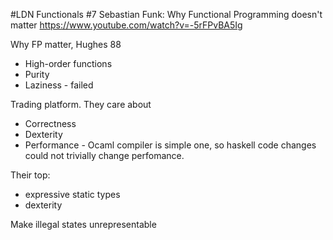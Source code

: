 #LDN Functionals #7 Sebastian Funk: Why Functional Programming doesn't matter
https://www.youtube.com/watch?v=-5rFPvBA5Ig

Why FP matter, Hughes 88
- High-order functions
- Purity
- Laziness - failed

Trading platform. They care about
- Correctness
- Dexterity
- Performance - Ocaml compiler is simple one, so haskell code changes could not trivially change perfomance.

Their top:
- expressive static types
- dexterity

Make illegal states unrepresentable
